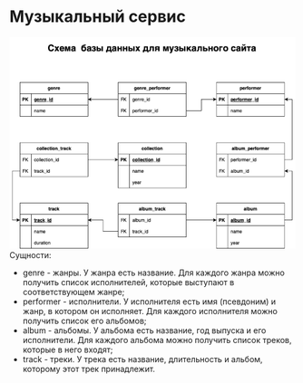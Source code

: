 # Музыкальный сервис

![N|Solid](MusicSiteDb.png)
Сущности:
- genre - жанры. У жанра есть название. Для каждого жанра можно получить список исполнителей, которые выступают в соответствующем жанре;
- performer - исполнители. У исполнителя есть имя (псевдоним) и жанр, в котором он исполняет. Для каждого исполнителя можно получить список его альбомов;
- album - альбомы. У альбома есть название, год выпуска и его исполнители. Для каждого альбома можно получить список треков, которые в него входят;
- track - треки. У трека есть название, длительность и альбом, которому этот трек принадлежит.
